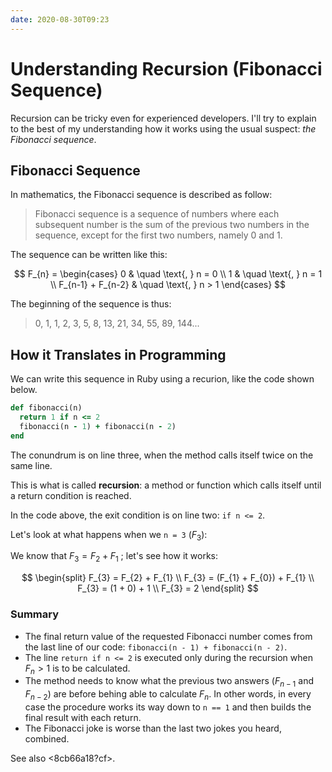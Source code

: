 ```yaml
---
date: 2020-08-30T09:23
---
```


# Understanding Recursion (Fibonacci Sequence)

Recursion can be tricky even for experienced developers. I'll try to explain to
the best of my understanding how it works using the usual suspect: _the
Fibonacci sequence_.


## Fibonacci Sequence

In mathematics, the Fibonacci sequence is described as follow:

> Fibonacci sequence is a sequence of numbers where each subsequent number is
> the sum of the previous two numbers in the sequence, except for the first two
> numbers, namely 0 and 1.


The sequence can be written like this:

$$
F_{n} =
  \begin{cases}
    0                & \quad \text{, } n = 0 \\
    1                & \quad \text{, } n = 1 \\
    F_{n-1} + F_{n-2}  & \quad \text{, } n > 1
  \end{cases}
$$


The beginning of the sequence is thus:

> 0, 1, 1, 2, 3, 5, 8, 13, 21, 34, 55, 89, 144...


## How it Translates in Programming

We can write this sequence in Ruby using a recurion, like the code shown below.

```ruby
def fibonacci(n)
  return 1 if n <= 2
  fibonacci(n - 1) + fibonacci(n - 2)
end
```

The conundrum is on line three, when the method calls itself twice on the same
line.

This is what is called **recursion**: a method or function which calls itself
until a return condition is reached.

In the code above, the exit condition is on line two: `if n <= 2`.

Let's look at what happens when we `n = 3` ($F_{3}$):

We know that $F_{3} = F_{2} + F_{1}$ ; let's see how it works:

$$
\begin{split}
  F_{3} = F_{2} + F_{1}           \\
  F_{3} = (F_{1} + F_{0}) + F_{1} \\
  F_{3} = (1 + 0) + 1             \\
  F_{3} = 2
\end{split}
$$


### Summary

* The final return value of the requested Fibonacci number comes from the last
  line of our code: `fibonacci(n - 1) + fibonacci(n - 2)`.
* The line `return if n <= 2` is executed only during the recursion when
  $F_{n} > 1$ is to be calculated.
* The method needs to know what the previous two answers ($F_{n-1}$ and 
  $F_{n-2}$) are before behing able to calculate $F_{n}$. In other words, in
  every case the procedure works its way down to `n == 1` and then builds the
  final result with each return.
* The Fibonacci joke is worse than the last two jokes you heard, combined.


See also <8cb66a18?cf>.
